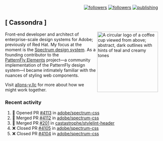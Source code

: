 <p align="right"><a rel="me" href="https://front-end.social/@castastrophe">
    <img alt="followers" title="Follow me on Mastodon" src="https://img.shields.io/mastodon/follow/109297102751309835?domain=https%3A%2F%2Ffront-end.social&label=Follow&logo=mastodon&logoColor=white&style=for-the-badge&labelColor=008080&color=006969"/></a>
  <a href="https://codepen.io/castastrophe/">
    <img alt="followers" title="Follow me on CodePen" src="https://img.shields.io/badge/23-1?color=640464&labelColor=7c007c&style=for-the-badge&logo=codepen&label=Follow"/></a>
<a href="https://castastrophe.medium.com/">
    <img alt="publishing" title="View articles on Medium" src="https://img.shields.io/badge/107-1?color=666&labelColor=444&label=subscribe&logo=medium&logoColor=white&style=for-the-badge"/></a>
</p>

## [&nbsp;Cassondra&nbsp;]

<img align="right" src="https://github-production-user-asset-6210df.s3.amazonaws.com/1840295/253016758-ba468774-1cd3-42c2-8f43-947b5eeb5edf.png" height="200" alt="A circular logo of a coffee cup viewed from above; abstract, dark outlines with hints of teal and creamy tones">

Front-end developer and architect of enterprise-scale design systems for Adobe; previously of Red Hat. My focus at the moment is the [Spectrum design system](https://github.com/adobe/spectrum-css). As a founding contributor to the [PatternFly&nbsp;Elements](https://github.com/patternfly/patternfly-elements) project&mdash;a community implementation of the PatternFly design system&mdash;I became intimately familiar with the nuances of styling web components.

Visit [allons-y.llc](http://allons-y.llc/) for more about how we might work together.

### Recent activity

<!--START_SECTION:activity-->
1. 💪 Opened PR [#4113](https://github.com/adobe/spectrum-css/pull/4113) in [adobe/spectrum-css](https://github.com/adobe/spectrum-css)
2. 🎉 Merged PR [#4112](https://github.com/adobe/spectrum-css/pull/4112) in [adobe/spectrum-css](https://github.com/adobe/spectrum-css)
3. 🎉 Merged PR [#201](https://github.com/castastrophe/stylelint-header/pull/201) in [castastrophe/stylelint-header](https://github.com/castastrophe/stylelint-header)
4. ❌ Closed PR [#4105](https://github.com/adobe/spectrum-css/pull/4105) in [adobe/spectrum-css](https://github.com/adobe/spectrum-css)
5. ❌ Closed PR [#4104](https://github.com/adobe/spectrum-css/pull/4104) in [adobe/spectrum-css](https://github.com/adobe/spectrum-css)
<!--END_SECTION:activity-->
